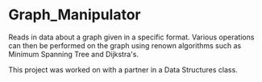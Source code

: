 # Graph_Manipulator
Reads in data about a graph given in a specific format. Various operations can then be performed on the graph using renown algorithms such as Minimum Spanning Tree and Dijkstra's.

This project was worked on with a partner in a Data Structures class.
